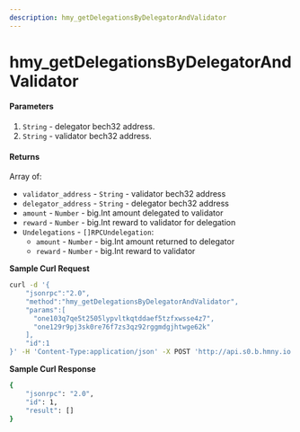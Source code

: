 ```yaml
---
description: hmy_getDelegationsByDelegatorAndValidator
---
```


# hmy\_getDelegationsByDelegatorAndValidator

#### Parameters

1. `String` - delegator bech32 address.
2. `String` - validator bech32 address.

#### Returns

Array of:

* `validator_address` - `String` - validator bech32 address
* `delegator_address` - `String` - delegator bech32 address
* `amount` - `Number` - big.Int amount delegated to validator
* `reward` - `Number` - big.Int reward to validator for delegation
* `Undelegations` - `[]RPCUndelegation`:
  * `amount` - `Number` - big.Int amount returned to delegator
  * `reward` - `Number` - big.Int reward to validator

**Sample Curl Request**

```bash
curl -d '{
    "jsonrpc":"2.0",
    "method":"hmy_getDelegationsByDelegatorAndValidator",
    "params":[
      "one103q7qe5t2505lypvltkqtddaef5tzfxwsse4z7",
      "one129r9pj3sk0re76f7zs3qz92rggmdgjhtwge62k"
    ],
    "id":1
}' -H 'Content-Type:application/json' -X POST 'http://api.s0.b.hmny.io'
```

**Sample Curl Response**

```bash
{
    "jsonrpc": "2.0",
    "id": 1,
    "result": []
}
```

